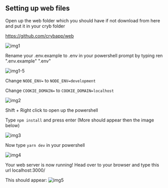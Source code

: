 Setting up web files
-

Open up the web folder which you should have if not download from here and put it in your cryb folder

https://github.com/crybapp/web

![img1](https://i.imgur.com/e9cRdXe.png)


Rename your .env.example to .env in your powershell prompt by typing ren ".env.example" ".env"

![img1-5](https://i.imgur.com/KIWP2R9.png)

Change `NODE_ENV=` to `NODE_ENV=development`

Change `COOKIE_DOMAIN=` to `COOKIE_DOMAIN=localhost`

![img2](https://i.imgur.com/CZFOqUZ.png)

Shift + Right click to open up the powershell

Type `npm install` and press enter (More should appear then the image below)

![img3](https://i.imgur.com/hUUgurB.png)

Now type `yarn dev` in your powershell

![img4](https://i.imgur.com/sPYvYOn.png)

Your web server is now running! Head over to your browser and type this url localhost:3000/

This should appear: ![img5](https://i.imgur.com/XJUEl9t.png)






